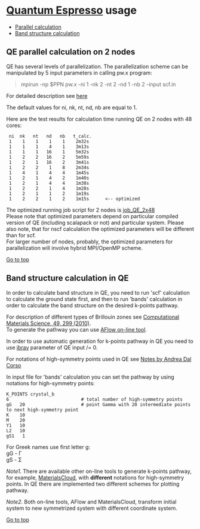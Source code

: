 # [Quantum Espresso](https://www.quantum-espresso.org/) usage

* [Parallel calculation](#qe-parallel-calculation-on-2-nodes)    
* [Band structure calculation](#band-structure-calculation-in-qe)
    

## QE parallel calculation on 2 nodes

QE has several levels of parallelization. The parallelization scheme can be manipulated by 5 input parameters in calling pw.x program:    

> mpirun -np $PPN pw.x -ni 1 -nk 2 -nt 2 -nd 1 -nb 2 -input scf.in   

For detailed description see [here](https://www.quantum-espresso.org/Doc/user_guide/node20.html)   

The default values for ni, nk, nt, nd, nb are equal to 1.     

Here are the test results for calculation time running QE on 2 nodes with 48 cores:   

```
 ni  nk   nt   nd   nb   t_calc.
 1    1    1    1    1    2m32s
 1    1    1    4    1    3m13s
 1    1    1   16    1    5m32s
 1    2    2   16    2    5m59s
 1    2    1   16    2    3m41s
 1    2    2    1    8    2m34s
 1    4    1    4    4    1m45s
 1    2    1    4    2    1m40s
 1    2    1    4    4    1m38s
 1    2    2    1    4    1m28s
 1    2    1    1    2    1m19s
 1    2    2    1    2    1m15s      <-- optimized
```
The optimized running job script for 2 nodes is [job_QE_2x48](https://github.com/Dmitry-Skachkov/Yambo_examples/blob/main/Example_04/job_QE_2x48)    
Please note that optimized parameters depend on particular compiled version of QE (including scalapack or not) and particular system. Please also note, that for nscf calculation the optimized parameters will be different than for scf.    
For larger number of nodes, probably, the optimized parameters for parallelization will involve hybrid MPI/OpenMP scheme.     


[Go to top](#quantum-espresso-usage)    

## Band structure calculation in QE     

In order to calculate band structure in QE, you need to run 'scf' calculation to calculate the ground state first, and then to run 'bands' calculation in order to calculate the band structure on the desired k-points pathway.

For description of different types of Brillouin zones see [Computational Materials Science, 49, 299 (2010)](https://doi.org/10.1016/j.commatsci.2010.05.010).   
To generate the pathway you can use [AFlow on-line tool](https://aflow.org/aflow-online/).  

In order to use automatic generation for k-points pathway in QE you need to use [ibrav](https://www.quantum-espresso.org/Doc/INPUT_PW.html#idm218) parameter of QE input /= 0. 

For notations of high-symmetry points used in QE see [Notes by Andrea Dal Corso](Example_02/A.Dal_Corso__Brillouin_zones.pdf)   

In input file for 'bands' calculation you can set the pathway by using notations for high-symmetry points:   
```
K_POINTS crystal_b
6                           # total number of high-symmetry points
gG   20                     # point Gamma with 20 intermediate points to next high-symmetry point 
K    10
M    20
Y1   10
L2   10
gS1   1
```

For Greek names use first letter g:     
gG - &Gamma;     
gS - &Sigma;   

*Note1*. There are available other on-line tools to generate k-points pathway, for example, [MaterialsCloud](https://www.materialscloud.org/work/tools/seekpath), with **different** notations for high-symmetry points. In QE there are implemented two different schemes for plotting pathway.    

*Note2*. Both on-line tools, AFlow and MaterialsCloud, transform initial system to new symmetrized system with different coordinate system. 

[Go to top](#quantum-espresso-usage)    


